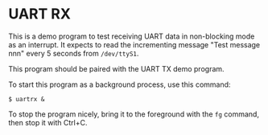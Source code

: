 # UART RX

This is a demo program to test receiving UART data in non-blocking mode as an interrupt. It expects to read the incrementing message "Test message nnn" every 5 seconds from `/dev/ttyS1`.

This program should be paired with the UART TX demo program.

To start this program as a background process, use this command:

    $ uartrx &
    
To stop the program nicely, bring it to the foreground with the `fg` command, then stop it with Ctrl+C.